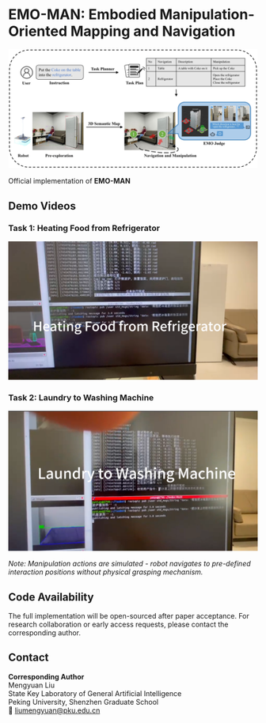 # EMO-MAN: Embodied Manipulation-Oriented Mapping and Navigation

[![Overview Figure](assets/overview.jpg)](assets/overview.jpg)  

Official implementation of **EMO-MAN** 

## Demo Videos
### Task 1: Heating Food from Refrigerator
[![Food Heating Demo](assets/food.png)](assets/Heating%20Food%20from%20Refrigerator.mp4)

### Task 2: Laundry to Washing Machine
[![Laundry Demo](assets/washing.png)](assets/Laundry%20to%20Washing%20Machine.mp4)

*Note: Manipulation actions are simulated - robot navigates to pre-defined interaction positions without physical grasping mechanism.*

## Code Availability
The full implementation will be open-sourced after paper acceptance. For research collaboration or early access requests, please contact the corresponding author.


## Contact
**Corresponding Author**  
Mengyuan Liu  
State Key Laboratory of General Artificial Intelligence  
Peking University, Shenzhen Graduate School  
📧 liumengyuan@pku.edu.cn
